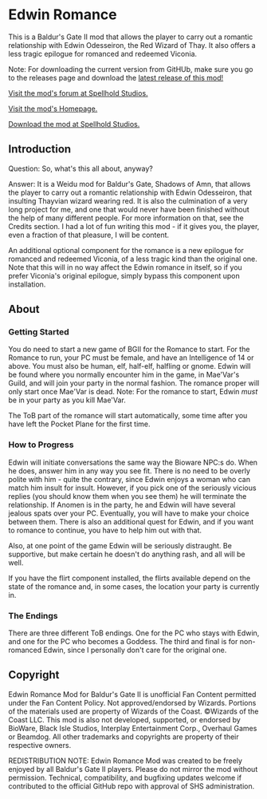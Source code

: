 # Edwin Romance
This is a Baldur's Gate II mod that allows the player to carry out a romantic relationship with Edwin Odesseiron, the Red Wizard of Thay. It also offers a less tragic epilogue for romanced and redeemed Viconia.

Note: For downloading the current version from GitHUb, make sure you go to the releases page and download the [latest release of this mod!](https://github.com/SpellholdStudios/Edwin_Romance/releases)


[Visit the mod's forum at Spellhold Studios.](http://www.shsforums.net/forum/69-edwin-romance/)


[Visit the mod's Homepage.](http://www.spellholdstudios.net/ie/edwin)


[Download the mod at Spellhold Studios.](http://www.shsforums.net/files/file/1003-edwin-romance/)


## Introduction

Question: So, what's this all about, anyway?

Answer: It is a Weidu mod for Baldur's Gate, Shadows of Amn, that allows the player to carry out a romantic relationship with Edwin Odesseiron, that insulting Thayvian wizard wearing red. It is also the culmination of a very long project for me, and one that would never have been finished without the help of many different people. For more information on that, see the Credits section. I had a lot of fun writing this mod - if it gives you, the player, even a fraction of that pleasure, I will be content.

An additional optional component for the romance is a new epilogue for romanced and redeemed Viconia, of a less tragic kind than the original one. Note that this will in no way affect the Edwin romance in itself, so if you prefer Viconia's original epilogue, simply bypass this component upon installation.


## About
### Getting Started

You do need to start a new game of BGII for the Romance to start. For the Romance to run, your PC must be female, and have an Intelligence of 14 or above. You must also be human, elf, half-elf, halfling or gnome. Edwin will be found where you normally encounter him in the game, in Mae'Var's Guild, and will join your party in the normal fashion. The romance proper will only start once Mae'Var is dead. Note: For the romance to start, Edwin *must* be in your party as you kill Mae'Var.

The ToB part of the romance will start automatically, some time after you have left the Pocket Plane for the first time.

### How to Progress

Edwin will initiate conversations the same way the Bioware NPC:s do. When he does, answer him in any way you see fit. There is no need to be overly polite with him - quite the contrary, since Edwin enjoys a woman who can match him insult for insult. However, if you pick one of the seriously vicious replies (you should know them when you see them) he will terminate the relationship. If Anomen is in the party, he and Edwin will have several jealous spats over your PC. Eventually, you will have to make your choice between them. There is also an additional quest for Edwin, and if you want to romance to continue, you have to help him out with that.

Also, at one point of the game Edwin will be seriously distraught. Be supportive, but make certain he doesn't do anything rash, and all will be well.

If you have the flirt component installed, the flirts available depend on the state of the romance and, in some cases, the location your party is currently in.

### The Endings

There are three different ToB endings. One for the PC who stays with Edwin, and one for the PC who becomes a Goddess. The third and final is for non-romanced Edwin, since I personally don't care for the original one.

## Copyright

Edwin Romance Mod for Baldur's Gate II is unofficial Fan Content permitted under the Fan Content Policy. Not approved/endorsed by Wizards. Portions of the materials used are property of Wizards of the Coast. ©Wizards of the Coast LLC.
This mod is also not developed, supported, or endorsed by BioWare, Black Isle Studios, Interplay Entertainment Corp., Overhaul Games or Beamdog. All other trademarks and copyrights are property of their respective owners.

REDISTRIBUTION NOTE: Edwin Romance Mod was created to be freely enjoyed by all Baldur's Gate II players. Please do not mirror the mod without permission. Technical, compatibility, and bugfixing updates welcome if contributed to the official GitHub repo with approval of SHS administration.

